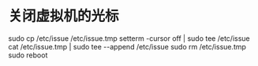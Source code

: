# 关闭虚拟机的光标

sudo cp /etc/issue /etc/issue.tmp
setterm -cursor off | sudo tee /etc/issue
cat /etc/issue.tmp | sudo tee --append /etc/issue
sudo rm /etc/issue.tmp
sudo reboot
